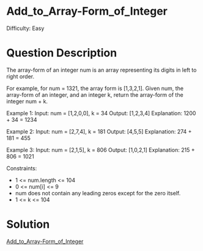 
# Add_to_Array-Form_of_Integer

Difficulty: Easy

# Question Description

The array-form of an integer num is an array representing its digits in left to right order.

For example, for num = 1321, the array form is [1,3,2,1].
Given num, the array-form of an integer, and an integer k, return the array-form of the integer num + k. 

Example 1:
Input: num = [1,2,0,0], k = 34
Output: [1,2,3,4]
Explanation: 1200 + 34 = 1234

Example 2:
Input: num = [2,7,4], k = 181
Output: [4,5,5]
Explanation: 274 + 181 = 455

Example 3:
Input: num = [2,1,5], k = 806
Output: [1,0,2,1]
Explanation: 215 + 806 = 1021

Constraints:

- 1 <= num.length <= 104
- 0 <= num[i] <= 9
- num does not contain any leading zeros except for the zero itself.
- 1 <= k <= 104

# Solution

[Add_to_Array-Form_of_Integer]([989]Add_to_Array-Form_of_Integer.py)

    